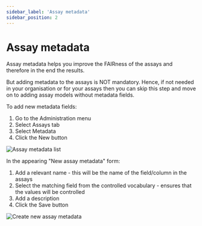 ```yaml
---
sidebar_label: 'Assay metadata'
sidebar_position: 2
---
```


# Assay metadata

Assay metadata helps you improve the FAIRness of the assays and therefore in the end the results.

But adding metadata to the assays is NOT mandatory. Hence, if not needed in your organisation or for your
assays then you can skip this step and move on to adding assay models without metadata fields.

To add new metadata fields:

1) Go to the Administration menu
2) Select Assays tab
3) Select Metadata
4) Click the New button


![Assay metadata list](./assets/assay_metadata.png)

In the appearing "New assay metadata" form:

1) Add a relevant name - this will be the name of the field/column in the assays
2) Select the matching field from the controlled vocabulary - ensures that the values will be controlled
3) Add a description
4) Click the Save button

![Create new assay metadata](./assets/assay_metadata_new.png)
